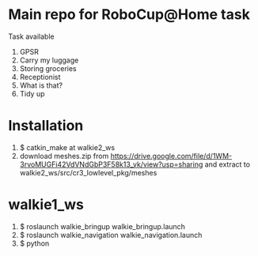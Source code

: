 # Main repo for RoboCup@Home task
Task available
1. GPSR
2. Carry my luggage
3. Storing groceries
4. Receptionist
5. What is that?
6. Tidy up

# Installation
1. $ catkin_make at walkie2_ws
2. download meshes.zip from https://drive.google.com/file/d/1WM-3rvoMUGFi42VdVNdGbP3F58k13_vk/view?usp=sharing and extract to walkie2_ws/src/cr3_lowlevel_pkg/meshes

# walkie1_ws
1. $ roslaunch walkie_bringup walkie_bringup.launch
2. $ roslaunch walkie_navigation walkie_navigation.launch 
3. $ python <smach program>
